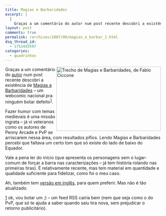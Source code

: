 ```yaml
---
title: Magias e Barbaridades
excerpt: |
  |
    Graças a um comentário do autor num post recente descobri a existência de Magias e Barbaridades - um webcomic nacional pra ninguém botar defeito[1]. Fazer humor com temas medievais é uma missão ingrata - já vi veteranos como os autores...
layout: post
comments: true
permalink: /archives/2007/09/magias_e_barbar_1.html
dsq_thread_id:
  - 1751443597
categories:
  - quadrinhos
---
```

<img alt="Trecho de Magias e Barbaridades, de Fabio Ciccone" src="//chester.me/archives/img/magiasebarbaridades.png" width="338" height="208" align="right" style="margin-left:2px" />Graças a um comentário do [autor][1] num post recente descobri a existência de [Magias e Barbaridades][2] &#8211; um webcomic nacional pra ninguém botar defeito<sup><a href="#meb1">[1]</a></sup>.

Fazer humor com temas medievais é uma missão ingrata &#8211; já vi veteranos como os autores de Penny Arcade e PvP se arriscarem nessa área, com resultados pífios. Lendo Magias e Barbaridades percebi que faltava um certo tom que só existe do lado de baixo do Equador.

Vale a pena ler do início (que apresenta os personagens sem o lugar-comum de forçar a barra nas caracterizações &#8211; já tem história rolando nas primeiras tiras). É relativamente recente, mas tem material em quantidade e qualidade suficiente para fidelizar, como foi o meu caso.

Ah, também tem [versão em inglês][3], para quem preferir. Mas não é tão atualizado.

<a name="meb1">[1]</a> ok, vou botar um ;) &#8211; um feed RSS cairia bem (nem que seja como o do PvP, que só te ajuda a saber quando saiu tira nova, sem prejudicar o retorno publicitário).

 [1]: http://e-fanzine.blogspot.com/2007/04/magias-barbaridades_09.html
 [2]: http://www.magiasebarbaridades.com/
 [3]: http://magicsandbarbarics.comicgenesis.com/
